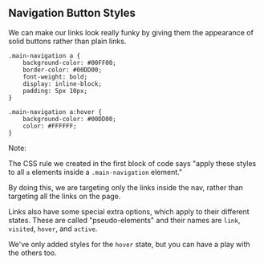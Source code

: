 ## Navigation Button Styles

We can make our links look really funky by giving them the appearance of solid buttons rather than plain links.

    .main-navigation a {
        background-color: #00FF00;
        border-color: #00DD00;
        font-weight: bold;
        display: inline-block;
        padding: 5px 10px;
    }

    .main-navigation a:hover {
        background-color: #00DD00;
        color: #FFFFFF;
    }

Note:

The CSS rule we created in the first block of code says "apply these styles to all `a` elements inside a `.main-navigation` element."

By doing this, we are targeting only the links inside the nav, rather than targeting all the links on the page.

Links also have some special extra options, which apply to their different states. These are called "pseudo-elements" and their names are `link`, `visited`, `hover`, and `active`.

We've only added styles for the `hover` state, but you can have a play with the others too.